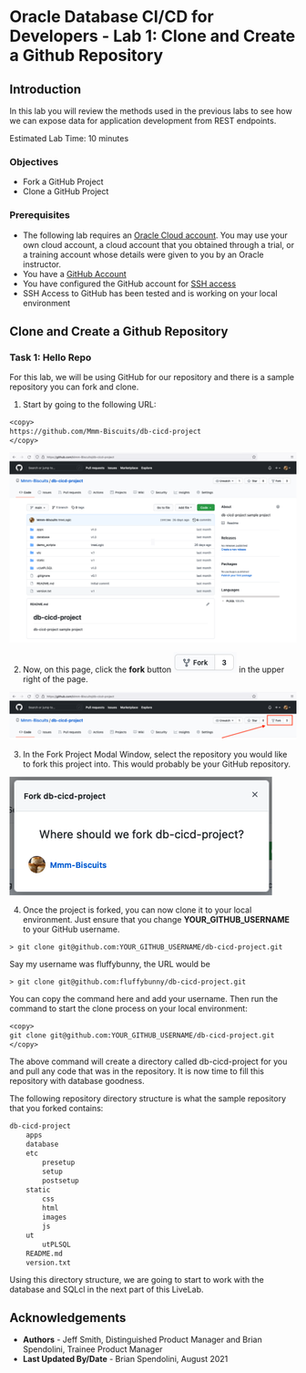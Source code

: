 # Oracle Database CI/CD for Developers - Lab 1: Clone and Create a Github Repository

## Introduction

In this lab you will review the methods used in the previous labs to see how we can expose data for application development from REST endpoints.

Estimated Lab Time: 10 minutes

### Objectives

- Fork a GitHub Project
- Clone a GitHub Project

### Prerequisites

- The following lab requires an <a href="https://www.oracle.com/cloud/free/" target="\_blank">Oracle Cloud account</a>. You may use your own cloud account, a cloud account that you obtained through a trial, or a training account whose details were given to you by an Oracle instructor.
- You have a [GitHub Account](https://github.com)
- You have configured the GitHub account for [SSH access](https://docs.github.com/en/github/authenticating-to-github/connecting-to-github-with-ssh)
- SSH Access to GitHub has been tested and is working on your local environment

## Clone and Create a Github Repository

### Task 1: Hello Repo

For this lab, we will be using GitHub for our repository and there is a sample repository you can fork and clone. 

1. Start by going to the following URL:

````
<copy>
https://github.com/Mmm-Biscuits/db-cicd-project
</copy>
````

![GitHub Repo Image](./images/repo1.png)


2. Now, on this page, click the **fork** button ![Fork Image](./images/repo2.png) in the upper right of the page.

![Click Fork Image](./images/repo3.png)

3. In the Fork Project Modal Window, select the repository you would like to fork this project into. This would probably be your GitHub repository.

![Fork Project Modal](./images/repo4.png)

4. Once the project is forked, you can now clone it to your local environment. Just ensure that you change **YOUR_GITHUB_USERNAME** to your GitHub username. 

```
> git clone git@github.com:YOUR_GITHUB_USERNAME/db-cicd-project.git
```

Say my username was fluffybunny, the URL would be

```
> git clone git@github.com:fluffybunny/db-cicd-project.git
```

You can copy the command here and add your username. Then run the command to start the clone process on your local environment:

````
<copy>
git clone git@github.com:YOUR_GITHUB_USERNAME/db-cicd-project.git
</copy>
````

The above command will create a directory called db-cicd-project for you and pull any code that was in the repository. It is now time to fill this repository with database goodness.

The following repository directory structure is what the sample repository that you forked contains:

```
db-cicd-project
    apps
    database
    etc
        presetup
        setup
        postsetup
    static
        css
        html
        images
        js
    ut
        utPLSQL
    README.md
    version.txt
```

Using this directory structure, we are going to start to work with the database and SQLcl in the next part of this LiveLab. 


## Acknowledgements

- **Authors** - Jeff Smith, Distinguished Product Manager and Brian Spendolini, Trainee Product Manager
- **Last Updated By/Date** - Brian Spendolini, August 2021